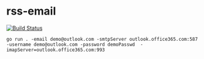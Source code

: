 # rss-email

[![Build Status](https://travis-ci.org/derekchuank/rss-email.svg?branch=master)](https://travis-ci.org/derekchuank/rss-email)

```
go run . -email demo@outlook.com -smtpServer outlook.office365.com:587 -username demo@outlook.com -password demoPasswd  -imapServer=outlook.office365.com:993
```